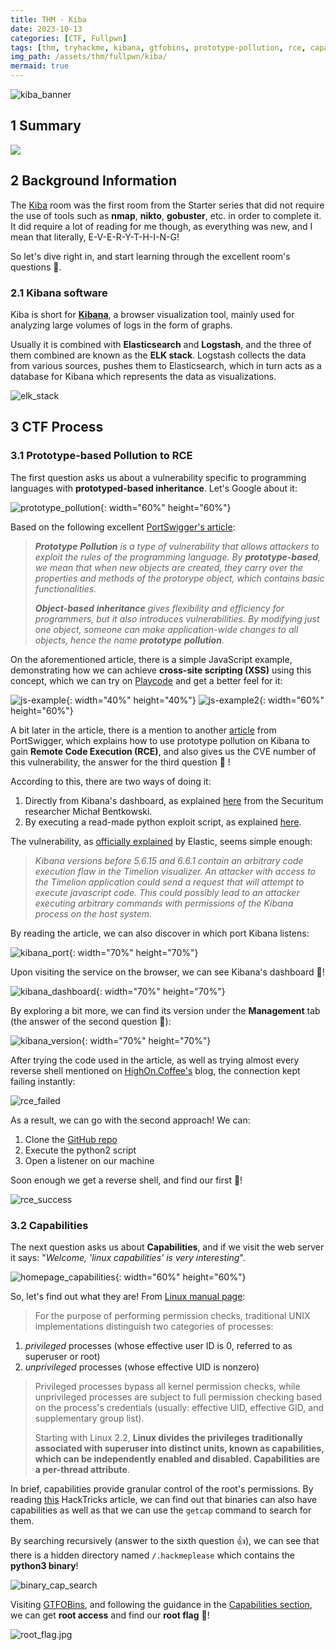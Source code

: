```yaml
---
title: THM - Kiba
date: 2023-10-13
categories: [CTF, Fullpwn]
tags: [thm, tryhackme, kibana, gtfobins, prototype-pollution, rce, capabilities]
img_path: /assets/thm/fullpwn/kiba/
mermaid: true
---
```


![kiba_banner](kiba_banner.png)

## 1 Summary

[![](https://mermaid.ink/img/pako:eNpdkLFOAzEMhl8lMstVaqXOGZBoDxhoRVXYCIN7cWjUXHxKfEJV1RdhYebteARyvQXwYuv_7U_yf4KGLYEGF_i92WMStdqaqErdvDz4HUZ8VbOZ2iQWlmNHasMh9OI5FvlacV1V2-WtMiZ-f358TSZaa8c8Eor52xutgbbEDnc-ePGUB_v--e5x4WO-IBdVYpZ_VyPQxL-9CZhzTU4N3CyJD6Sv3HwOU2gpteht-ew07BqQPbVkQJfRYjoYMPFc9rAXfjrGBrSknqbQdxaFao9vCVvQDkMuKlkvnNZjVJfEzj_4vmhX?type=png)](https://mermaid.live/edit#pako:eNpdkLFOAzEMhl8lMstVaqXOGZBoDxhoRVXYCIN7cWjUXHxKfEJV1RdhYebteARyvQXwYuv_7U_yf4KGLYEGF_i92WMStdqaqErdvDz4HUZ8VbOZ2iQWlmNHasMh9OI5FvlacV1V2-WtMiZ-f358TSZaa8c8Eor52xutgbbEDnc-ePGUB_v--e5x4WO-IBdVYpZ_VyPQxL-9CZhzTU4N3CyJD6Sv3HwOU2gpteht-ew07BqQPbVkQJfRYjoYMPFc9rAXfjrGBrSknqbQdxaFao9vCVvQDkMuKlkvnNZjVJfEzj_4vmhX)

## 2 Background Information

The [Kiba](https://tryhackme.com/room/kiba) room was the first room from the Starter series that did not require the use of tools such as **nmap**, **nikto**, **gobuster**, etc. in order to complete it. It did require a lot of reading for me though, as everything was new, and I mean that literally, E-V-E-R-Y-T-H-I-N-G! 

So let's dive right in, and start learning through the excellent room's questions 👏. 

### 2.1 Kibana software

Kiba is short for **[Kibana](https://www.tutorialspoint.com/kibana/index.htm)**, a browser visualization tool, mainly used for analyzing large volumes of logs in the form of graphs. 

Usually it is combined with **Elasticsearch** and **Logstash**, and the three of them combined are known as the **ELK stack**. Logstash collects the data from various sources, pushes them to Elasticsearch, which in turn acts as a database for Kibana which represents the data as visualizations.

![elk_stack](https://www.tutorialspoint.com/kibana/images/elk_stack.jpg)

## 3 CTF Process

### 3.1 Prototype-based Pollution to RCE

The first question asks us about a vulnerability specific to programming languages with **prototyped-based inheritance**. Let's Google about it:

![prototype_pollution](q1-prototype-based-inheritance.png){: width="60%" height="60%"}

Based on the following excellent [PortSwigger's article](https://portswigger.net/daily-swig/prototype-pollution-the-dangerous-and-underrated-vulnerability-impacting-javascript-applications):

>*__Prototype__ __Pollution__ is a type of vulnerability that allows attackers to exploit the rules of the programming language. By __prototype-based__, we mean that when new objects are created, they carry over the properties and methods of the protorype object, which contains basic functionalities.*
>
>*__Object-based__ __inheritance__ gives flexibility and efficiency for programmers, but it also introduces vulnerabilities. By modifying just one object, someone can make application-wide changes to all objects, hence the name __prototype__ __pollution__.*

On the aforementioned article, there is a simple JavaScript example, demonstrating how we can achieve **cross-site scripting (XSS)** using this concept, which we can try on [Playcode](https://playcode.io/javascript) and get a better feel for it:

![js-example](pp1.png){: width="40%" height="40%"}
![js-example2](pp2.png){: width="60%" height="60%"}

A bit later in the article, there is a mention to another [article](https://portswigger.net/daily-swig/elk-stack-exploit-for-kibana-remote-code-execution-flaw-released-on-github) from PortSwigger, which explains how to use prototype pollution on Kibana to gain **Remote Code Execution (RCE)**, and also gives us the CVE number of this vulnerability, the answer for the third question 🥂 !

According to this, there are two ways of doing it:
1. Directly from Kibana's dashboard, as explained [here](https://research.securitum.com/prototype-pollution-rce-kibana-cve-2019-7609/) from the Securitum researcher Michał Bentkowski.
2. By executing a read-made python exploit script, as explained [here](https://www.tenable.com/blog/cve-2019-7609-exploit-script-available-for-kibana-remote-code-execution-vulnerability). 

The vulnerability, as [officially explained](https://discuss.elastic.co/t/elastic-stack-6-6-1-and-5-6-15-security-update/169077) by Elastic, seems simple enough:

>*Kibana versions before 5.6.15 and 6.6.1 contain an arbitrary code execution flaw in the Timelion visualizer. An attacker with access to the Timelion application could send a request that will attempt to execute javascript code. This could possibly lead to an attacker executing arbitrary commands with permissions of the Kibana process on the host system.*

By reading the article, we can also discover in which port Kibana listens:

![kibana_port](port.png){: width="70%" height="70%"}

Upon visiting the service on the browser, we can see Kibana's dashboard 🍾!

![kibana_dashboard](kibana_dashboard.png){: width="70%" height="70%"}

By exploring a bit more, we can find its version under the **Management** tab (the answer of the second question 🍻):

![kibana_version](kibana_version.jpg){: width="70%" height="70%"}

After trying the code used in the article, as well as trying almost every reverse shell mentioned on [HighOn.Coffee's](https://highon.coffee/blog/reverse-shell-cheat-sheet/#php-reverse-shell) blog, the connection kept failing instantly: 

![rce_failed](rce_fail.png)

As a result, we can go with the second approach! We can:
1. Clone the [GitHub repo](https://github.com/LandGrey/CVE-2019-7609/)
2. Execute the python2 script
3. Open a listener on our machine

Soon enough we get a reverse shell, and find our first 🚩!

![rce_success](rce_success.jpg)

### 3.2 Capabilities

The next question asks us about **Capabilities**, and if we visit the web server it says: "_Welcome, 'linux capabilities' is very interesting_". 

![homepage_capabilities](homepage_capabilities.png){: width="60%" height="60%"}

So, let's find out what they are! From [Linux manual page](https://man7.org/linux/man-pages/man7/capabilities.7.html):

>For the purpose of performing permission checks, traditional UNIX implementations distinguish two categories of processes:
1. _privileged_ processes (whose effective user ID is 0, referred to as superuser or root) 
2. _unprivileged_ processes (whose effective UID is nonzero)
>
>Privileged processes bypass all kernel permission checks, while unprivileged processes are subject to full permission checking based on the process's credentials (usually: effective UID, effective GID, and supplementary group list).
>
>Starting with Linux 2.2, **Linux divides the privileges traditionally associated with superuser into distinct units, known as capabilities, which can be independently enabled and disabled. Capabilities are a per-thread attribute**.

In brief, capabilities provide granular control of the root's permissions. By reading [this](https://book.hacktricks.xyz/linux-hardening/privilege-escalation/linux-capabilities#binaries-capabilities) HackTricks article, we can find out that binaries can also have capabilities as well as that we can use the `getcap` command to search for them.

By searching recursively (answer to the sixth question 👍), we can see that there is a hidden directory named `/.hackmeplease` which contains the **python3 binary**! 

![binary_cap_search](binary_cap_search.png)

Visiting [GTFOBins](https://gtfobins.github.io/#python), and following the guidance in the [Capabilities section](https://gtfobins.github.io/gtfobins/python/#capabilities), we can get **root access** and find our **root flag** 🚩!

![root_flag.jpg](root_flag.jpg)